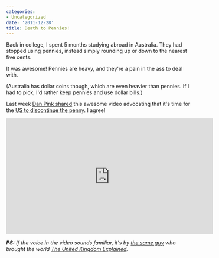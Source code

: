 ```yaml
---
categories:
- Uncategorized
date: '2011-12-28'
title: Death to Pennies!
---
```


Back in college, I spent 5 months studying abroad in Australia. They had stopped using pennies, instead simply rounding up or down to the nearest five cents.

It was awesome! Pennies are heavy, and they're a pain in the ass to deal with.

(Australia has dollar coins though, which are even heavier than pennies. If I had to pick, I'd rather keep pennies and use dollar bills.)

Last week <a href="http://www.danpink.com/archives/2011/12/death-to-pennies">Dan Pink shared</a> this awesome video advocating that it's time for the <a href="https://www.youtube.com/watch?v=y5UT04p5f7U">US to discontinue the penny</a>. I agree!

<iframe class="alignc" width="560" height="315" src="https://www.youtube.com/embed/y5UT04p5f7U?rel=0" frameborder="0" allowfullscreen></iframe>

<em><strong>PS:</strong> If the voice in the video sounds familiar, it's by <a href="http://blog.cgpgrey.com/">the same guy</a> who brought the world <a href="https://gomakethings.com/the-united-kingdom-explained/">The United Kingdom Explained</a>.</em>